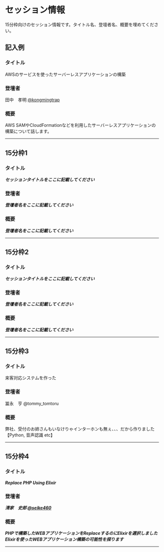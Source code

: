 # セッション情報

15分枠向けのセッション情報です。タイトル名、登壇者名、概要を埋めてください。

## 記入例

### タイトル

AWSのサービスを使ったサーバーレスアプリケーションの構築

### 登壇者

田中　孝明 [@kongmingtrap](https://twitter.com/kongmingtrap)

### 概要

AWS SAMやCloudFormationなどを利用したサーバーレスアプリケーションの構築について話します。

***

## 15分枠1

### タイトル

***セッションタイトルをここに記載してください***

### 登壇者

***登壇者名をここに記載してください***

### 概要

***登壇者名をここに記載してください***

***

## 15分枠2

### タイトル

***セッションタイトルをここに記載してください***

### 登壇者

***登壇者名をここに記載してください***

### 概要

***登壇者名をここに記載してください***

***

## 15分枠3

### タイトル

来客対応システムを作った

### 登壇者

冨永　亨  @tommy_tomtoru

### 概要

弊社、受付のお姉さんもいなけりゃインターホンも無ぇ、、、だから作りました
【Python, 音声認識 etc】
***

## 15分枠4

### タイトル

***Replace PHP Using Elixir***

### 登壇者

***清家　史郎 [@seike460](https://twitter.com/seike460)***

### 概要

***PHPで構築したWEBアプリケーションをReplaceするのにElixirを選択しました***
***Elixirを使ったWEBアプリケーション構築の可能性を探ります***

***
